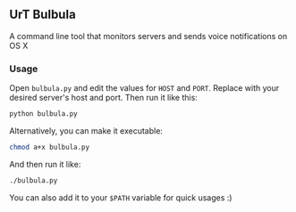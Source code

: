 ## UrT Bulbula

A command line tool that monitors servers and sends voice notifications on OS X


### Usage

Open `bulbula.py` and edit the values for `HOST` and `PORT`. Replace with your desired server's host and port. Then run it like this:


```bash
python bulbula.py
```

Alternatively, you can make it executable: 

```bash
chmod a+x bulbula.py
```

And then run it like:

```bash
./bulbula.py
```

You can also add it to your `$PATH` variable for quick usages :)


